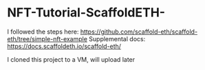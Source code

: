 # NFT-Tutorial-ScaffoldETH-
I followed the steps here: https://github.com/scaffold-eth/scaffold-eth/tree/simple-nft-example
Supplemental docs: https://docs.scaffoldeth.io/scaffold-eth/

I cloned this project to a VM, will upload later
